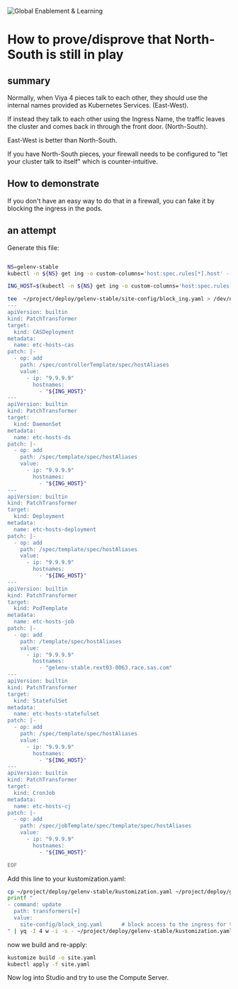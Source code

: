![Global Enablement & Learning](https://gelgitlab.race.sas.com/GEL/utilities/writing-content-in-markdown/-/raw/master/img/gel_banner_logo_tech-partners.jpg)

# How to prove/disprove that  North-South is still in play

## summary

Normally, when Viya 4 pieces talk to each other, they should use the internal names provided as Kubernetes Services. (East-West).

If instead they talk to each other using the Ingress Name, the traffic leaves the cluster and comes back in through the front door. (North-South).

East-West is better than North-South.

If you have North-South pieces, your firewall needs to be configured to "let your cluster talk to itself" which is counter-intuitive.

## How to demonstrate

If you don't have an easy way to do that in a firewall, you can fake it by blocking the ingress in the pods.

## an attempt

Generate this file:


```bash

NS=gelenv-stable
kubectl -n ${NS} get ing -o custom-columns='host:spec.rules[*].host' --no-headers

ING_HOST=$(kubectl -n ${NS} get ing -o custom-columns='host:spec.rules[*].host' --no-headers | sort -u)

tee  ~/project/deploy/gelenv-stable/site-config/block_ing.yaml > /dev/null << EOF
---
apiVersion: builtin
kind: PatchTransformer
target:
  kind: CASDeployment
metadata:
  name: etc-hosts-cas
patch: |-
  - op: add
    path: /spec/controllerTemplate/spec/hostAliases
    value:
      - ip: "9.9.9.9"
        hostnames:
          - "${ING_HOST}"
---
apiVersion: builtin
kind: PatchTransformer
target:
  kind: DaemonSet
metadata:
  name: etc-hosts-ds
patch: |-
  - op: add
    path: /spec/template/spec/hostAliases
    value:
      - ip: "9.9.9.9"
        hostnames:
          - "${ING_HOST}"
---
apiVersion: builtin
kind: PatchTransformer
target:
  kind: Deployment
metadata:
  name: etc-hosts-deployment
patch: |-
  - op: add
    path: /spec/template/spec/hostAliases
    value:
      - ip: "9.9.9.9"
        hostnames:
          - "${ING_HOST}"
---
apiVersion: builtin
kind: PatchTransformer
target:
  kind: PodTemplate
metadata:
  name: etc-hosts-job
patch: |-
  - op: add
    path: /template/spec/hostAliases
    value:
      - ip: "9.9.9.9"
        hostnames:
          - "gelenv-stable.rext03-0063.race.sas.com"
---
apiVersion: builtin
kind: PatchTransformer
target:
  kind: StatefulSet
metadata:
  name: etc-hosts-statefulset
patch: |-
  - op: add
    path: /spec/template/spec/hostAliases
    value:
      - ip: "9.9.9.9"
        hostnames:
          - "${ING_HOST}"
---
apiVersion: builtin
kind: PatchTransformer
target:
  kind: CronJob
metadata:
  name: etc-hosts-cj
patch: |-
  - op: add
    path: /spec/jobTemplate/spec/template/spec/hostAliases
    value:
      - ip: "9.9.9.9"
        hostnames:
          - "${ING_HOST}"

EOF


```

Add this line to your kustomization.yaml:

```bash
cp ~/project/deploy/gelenv-stable/kustomization.yaml ~/project/deploy/gelenv-stable/kustomization.yaml.orig
printf "
- command: update
  path: transformers[+]
  value:
    site-config/block_ing.yaml      # block access to the ingress for the pods
" | yq -I 4 w -i -s - ~/project/deploy/gelenv-stable/kustomization.yaml

```

now we build and re-apply:

```bash
kustomize build -o site.yaml
kubectl apply -f site.yaml


```

Now log into Studio and try to use the Compute Server.
